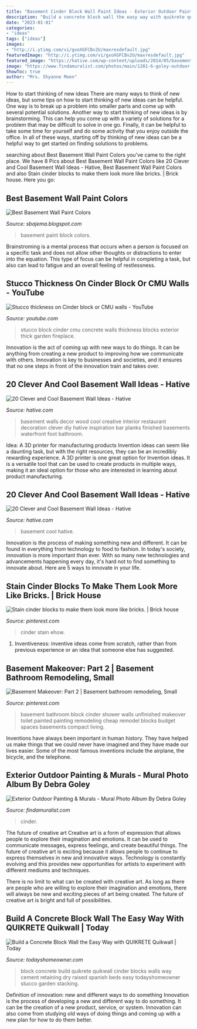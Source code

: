 ```yaml
---
title: "Basement Cinder Block Wall Paint Ideas - Exterior Outdoor Painting &amp; Murals"
description: "Build a concrete block wall the easy way with quikrete quikwall"
date: "2023-01-01"
categories:
- "ideas"
tags: ["ideas"]
images:
- "http://i.ytimg.com/vi/gxoXGFCBv2U/maxresdefault.jpg"
featuredImage: "http://i.ytimg.com/vi/gxoXGFCBv2U/maxresdefault.jpg"
featured_image: "https://hative.com/wp-content/uploads/2014/05/basement-wall-ideas/10-basement-wall-decoration.jpg"
image: "https://www.findamuralist.com/photos/main/1281-6-goley-outdoor-mural.jpg"
ShowToc: true
author: "Mrs. Shyanne Moen"
---
```



How to start thinking of new ideas
There are many ways to think of new ideas, but some tips on how to start thinking of new ideas can be helpful. One way is to break up a problem into smaller parts and come up with several potential solutions. Another way to start thinking of new ideas is by brainstorming. This can help you come up with a variety of solutions for a problem that may be difficult to solve in one go. Finally, it can be helpful to take some time for yourself and do some activity that you enjoy outside the office. In all of these ways, starting off by thinking of new ideas can be a helpful way to get started on finding solutions to problems.

	

		
searching about Best Basement Wall Paint Colors you've came to the right place. We have 8 Pics about Best Basement Wall Paint Colors like 20 Clever and Cool Basement Wall Ideas - Hative, Best Basement Wall Paint Colors and also Stain cinder blocks to make them look more like bricks. | Brick house. Here you go:
		
    
## Best Basement Wall Paint Colors

<img loading=lazy src="http://2.bp.blogspot.com/-84cEK2Fgt-E/VVWzQ4dC3gI/AAAAAAAALLU/u7eZClJSpnU/s1600/best-paint-for-block-basement-wall+(FILEminimizer).JPG" onerror="this.onerror=null;this.src='https://tse2.mm.bing.net/th?id=OIP.P0XCILIQCfgT7BickMyvsgHaFj&amp;pid=15.1';" alt="Best Basement Wall Paint Colors">

_Source: sbajema.blogspot.com_

>basement paint block colors. 

	

Brainstroming is a mental process that occurs when a person is focused on a specific task and does not allow other thoughts or distractions to enter into the equation. This type of focus can be helpful in completing a task, but also can lead to fatigue and an overall feeling of restlessness.

    
## Stucco Thickness On Cinder Block Or CMU Walls - YouTube

<img loading=lazy src="http://i.ytimg.com/vi/gxoXGFCBv2U/maxresdefault.jpg" onerror="this.onerror=null;this.src='https://tse4.mm.bing.net/th?id=OIP.A5PSUDlBoQKfKG9mAkcqCAHaEK&amp;pid=15.1';" alt="Stucco thickness on Cinder block or CMU walls - YouTube">

_Source: youtube.com_

>stucco block cinder cmu concrete walls thickness blocks exterior thick garden fireplace. 

	

Innovation is the act of coming up with new ways to do things. It can be anything from creating a new product to improving how we communicate with others. Innovation is key to businesses and societies, and it ensures that no one steps in front of the innovation train and takes over.

    
## 20 Clever And Cool Basement Wall Ideas - Hative

<img loading=lazy src="https://hative.com/wp-content/uploads/2014/05/basement-wall-ideas/10-basement-wall-decoration.jpg" onerror="this.onerror=null;this.src='https://tse4.mm.bing.net/th?id=OIP.sJo5qmOOdSfmNC45DUrk6QHaFj&amp;pid=15.1';" alt="20 Clever and Cool Basement Wall Ideas - Hative">

_Source: hative.com_

>basement walls decor wood cool creative interior restaurant decoration clever diy hative inspiration bar planks finished basements waterfront foot bathroom. 

	

Idea: A 3D printer for manufacturing products
Invention ideas can seem like a daunting task, but with the right resources, they can be an incredibly rewarding experience. A 3D printer is one great option for Invention ideas. It is a versatile tool that can be used to create products in multiple ways, making it an ideal option for those who are interested in learning about product manufacturing.

    
## 20 Clever And Cool Basement Wall Ideas - Hative

<img loading=lazy src="https://hative.com/wp-content/uploads/2014/05/basement-wall-ideas/14-cool-basement-wall.jpg" onerror="this.onerror=null;this.src='https://tse2.mm.bing.net/th?id=OIP.Zu_IihuqAV17VjEmXT2JCgHaJ4&amp;pid=15.1';" alt="20 Clever and Cool Basement Wall Ideas - Hative">

_Source: hative.com_

>basement cool hative. 

	

Innovation is the process of making something new and different. It can be found in everything from technology to food to fashion. In today's society, innovation is more important than ever. With so many new technologies and advancements happening every day, it's hard not to find something to innovate about. Here are 5 ways to innovate in your life.

    
## Stain Cinder Blocks To Make Them Look More Like Bricks. | Brick House

<img loading=lazy src="https://i.pinimg.com/736x/6b/b9/01/6bb90120b9c51a514c691e8625eaa02d--cinder-blocks-concrete-planters.jpg" onerror="this.onerror=null;this.src='https://tse2.mm.bing.net/th?id=OIP.bv2THHuKUn9aLjdzPStjOwHaHa&amp;pid=15.1';" alt="Stain cinder blocks to make them look more like bricks. | Brick house">

_Source: pinterest.com_

>cinder stain ehow. 

	

1. Inventiveness: inventive ideas come from scratch, rather than from previous experience or an idea that someone else has suggested.

    
## Basement Makeover: Part 2 | Basement Bathroom Remodeling, Small

<img loading=lazy src="https://i.pinimg.com/736x/67/34/4b/67344be5568d2c04fb01e04fbe1306a2--basement-makeover-basement-ideas.jpg" onerror="this.onerror=null;this.src='https://tse4.mm.bing.net/th?id=OIP._knY6G-xq5W3htEyMCgZGAHaLE&amp;pid=15.1';" alt="Basement Makeover: Part 2 | Basement bathroom remodeling, Small">

_Source: pinterest.com_

>basement bathroom block cinder shower walls unfinished makeover toilet painted painting remodeling cheap remodel blocks budget spaces basements compact living. 

	

Inventions have always been important in human history. They have helped us make things that we could never have imagined and they have made our lives easier. Some of the most famous inventions include the airplane, the bicycle, and the telephone.

    
## Exterior Outdoor Painting &amp; Murals - Mural Photo Album By Debra Goley

<img loading=lazy src="https://www.findamuralist.com/photos/main/1281-6-goley-outdoor-mural.jpg" onerror="this.onerror=null;this.src='https://tse4.mm.bing.net/th?id=OIP.7VTPpDn-UYLUPz8dGRnWywHaJ4&amp;pid=15.1';" alt="Exterior Outdoor Painting &amp; Murals - Mural Photo Album By Debra Goley">

_Source: findamuralist.com_

>cinder. 

	

The future of creative art
Creative art is a form of expression that allows people to explore their imagination and emotions. It can be used to communicate messages, express feelings, and create beautiful things.
The future of creative art is exciting because it allows people to continue to express themselves in new and innovative ways. Technology is constantly evolving and this provides new opportunities for artists to experiment with different mediums and techniques.

There is no limit to what can be created with creative art. As long as there are people who are willing to explore their imagination and emotions, there will always be new and exciting pieces of art being created. The future of creative art is bright and full of possibilities.

    
## Build A Concrete Block Wall The Easy Way With QUIKRETE Quikwall | Today

<img loading=lazy src="http://todayshomeowner.com/wp-content/uploads/2011/07/advertorial-quikrete-build-concrete-block-wall-quikwall-featured.jpg" onerror="this.onerror=null;this.src='https://tse3.mm.bing.net/th?id=OIP.SIeY0phSyZoZMAY_-w86BwHaDo&amp;pid=15.1';" alt="Build a Concrete Block Wall the Easy Way with QUIKRETE Quikwall | Today">

_Source: todayshomeowner.com_

>block concrete build quikrete quikwall cinder blocks walls way cement retaining dry raised spanish beds easy todayshomeowner stucco garden stacking. 

	

Definition of innovation: new and different ways to do something
Innovation is the process of developing a new and different way to do something. It can be the creation of a new product, service, or system. Innovation can also come from studying old ways of doing things and coming up with a new plan for how to do them better.

